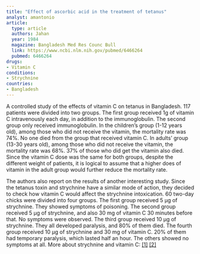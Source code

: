 ```yaml
---
title: "Effect of ascorbic acid in the treatment of tetanus"
analyst: amantonio
article:
  type: article
  authors: Jahan
  year: 1984
  magazine: Bangladesh Med Res Counc Bull
  link: https://www.ncbi.nlm.nih.gov/pubmed/6466264
  pubmed: 6466264
drugs:
- Vitamin C
conditions:
- Strychnine
countries:
- Bangladesh
---
```


A controlled study of the effects of vitamin C on tetanus in Bangladesh. 117 patients were divided into two groups. The first group received 1g of vitamin C intravenously each day, in addition to the immunoglobulin. The second group only received immunoglobulin.
In the children’s group (1-12 years old), among those who did not receive the vitamin, the mortality rate was 74%. No one died from the group that received vitamin C.
In adults’ group (13-30 years old), among those who did not receive the vitamin, the mortality rate was 68%. 37% of those who did get the vitamin also died. Since the vitamin C dose was the same for both groups, despite the different weight of patients, it is logical to assume that a higher does of vitamin in the adult group would further reduce the mortality rate.

The authors also report on the results of another interesting study. Since the tetanus toxin and strychnine have a similar mode of action, they decided to check how vitamin C would affect the strychnine intoxication.
60 two-day chicks were divided into four groups.
The first group received 5 μg of strychnine. They showed symptoms of poisoning.
The second group received 5 μg of strychnine, and also 30 mg of vitamin C 30 minutes before that. No symptoms were observed.
The third group received 10 μg of strychnine. They all developed paralysis, and 80% of them died.
The fourth group received 10 μg of strychnine and 30 mg of vitamin C. 20% of them had temporary paralysis, which lasted half an hour. The others showed no symptoms at all.
More about strychnine and vitamin C: [[1]](https://www.ncbi.nlm.nih.gov/pubmed/14291219) [[2]](https://www.ncbi.nlm.nih.gov/pubmed/4383547)
